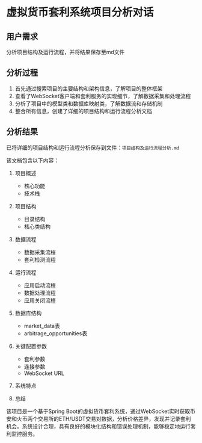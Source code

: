 # 虚拟货币套利系统项目分析对话

## 用户需求

分析项目结构及运行流程，并将结果保存至md文件

## 分析过程

1. 首先通过搜索项目的主要结构和架构信息，了解项目的整体框架
2. 查看了WebSocket客户端和套利服务的实现细节，了解数据采集和处理流程
3. 分析了项目中的模型类和数据库映射类，了解数据流和存储机制
4. 整合所有信息，创建了详细的项目结构和运行流程分析文档

## 分析结果

已将详细的项目结构和运行流程分析保存到文件：`项目结构及运行流程分析.md`

该文档包含以下内容：

1. 项目概述
   - 核心功能
   - 技术栈

2. 项目结构
   - 目录结构
   - 核心类结构

3. 数据流程
   - 数据采集流程
   - 套利检测流程

4. 运行流程
   - 应用启动流程
   - 数据处理流程
   - 应用关闭流程

5. 数据库结构
   - market_data表
   - arbitrage_opportunities表

6. 关键配置参数
   - 套利参数
   - 连接参数
   - WebSocket URL

7. 系统特点

8. 总结

该项目是一个基于Spring Boot的虚拟货币套利系统，通过WebSocket实时获取币安和火币两个交易所的ETH/USDT交易对数据，分析价格差异，发现并记录套利机会。系统设计合理，具有良好的模块化结构和错误处理机制，能够稳定地运行套利监控服务。